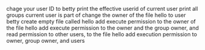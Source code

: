 chage your user ID to betty
print the effective userid of current user
print all groups current user is part of
change the owner of the file hello to user betty
create empty file called hello
add execute permission to the owner of the file hello
add execute permission to the owner and the group owner, and read permission to other users, to the file hello
add execution permission to owner, group owner, and users
